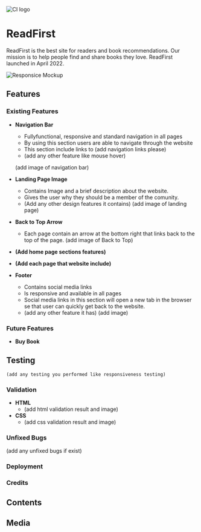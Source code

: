 ![CI logo](https://codeinstitute.s3.amazonaws.com/fullstack/ci_logo_small.png)

# ReadFirst

ReadFirst is the best site for readers and book recommendations. Our mission is to help people find and share books they love. ReadFirst launched in April 2022.

![Responsice Mockup](https://github.com/lucyrush/readme-template/blob/master/media/love_running_mockup.png)

## Features 

### Existing Features

- __Navigation Bar__

    - Fullyfunctional, responsive and standard navigation in all pages
    - By using this section users are able to navigate through the website
    - This section include links to (add navigation links please)
    - (add any other feature like mouse hover)

    (add image of navigation bar)

- __Landing Page Image__

    - Contains Image and a brief description about the website.
    - Gives the user why they should be a member of the comunity.
    - (Add any other design features it contains)
    (add image of landing page)
- __Back to Top Arrow__

    - Each page contain an arrow at the bottom right that links back to the top of the page.
    (add image of Back to Top)

- __(Add home page sections features)__

- __(Add each page that website include)__

- __Footer__
    - Contains social media links
    - Is responsive and available in all pages
    - Social media links in this section will open a new tab in the browser se that user can quickly get back to the website.
    - (add any other feature it has)
    (add image)

### Future Features 
- __Buy Book__

## Testing
    (add any testing you performed like responsiveness testing)
### Validation
- __HTML__
    - (add html validation result and image)
- __CSS__
    - (add css validation result and image)

### Unfixed Bugs
(add any unfixed bugs if exist)

### Deployment
### Credits
## Contents
## Media
###